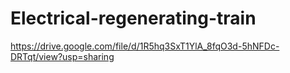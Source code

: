 # Electrical-regenerating-train
https://drive.google.com/file/d/1R5hq3SxT1YlA_8fqO3d-5hNFDc-DRTqt/view?usp=sharing
